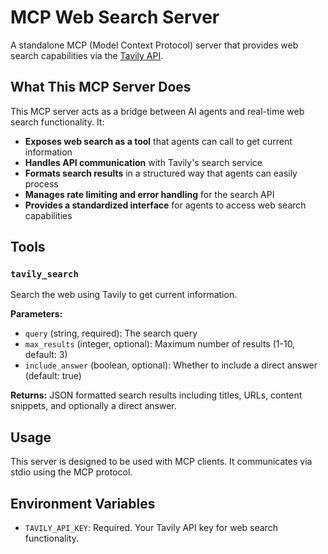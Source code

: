# MCP Web Search Server

A standalone MCP (Model Context Protocol) server that provides web search capabilities
via the [Tavily API](https://www.tavily.com/).

## What This MCP Server Does

This MCP server acts as a bridge between AI agents and real-time web search functionality. It:

- **Exposes web search as a tool** that agents can call to get current information
- **Handles API communication** with Tavily's search service
- **Formats search results** in a structured way that agents can easily process
- **Manages rate limiting and error handling** for the search API
- **Provides a standardized interface** for agents to access web search capabilities

## Tools

### `tavily_search`

Search the web using Tavily to get current information.

**Parameters:**
- `query` (string, required): The search query
- `max_results` (integer, optional): Maximum number of results (1-10, default: 3)
- `include_answer` (boolean, optional): Whether to include a direct answer (default: true)

**Returns:**
JSON formatted search results including titles, URLs, content snippets, and optionally a direct answer.

## Usage

This server is designed to be used with MCP clients. It communicates via stdio using the MCP protocol.

## Environment Variables

- `TAVILY_API_KEY`: Required. Your Tavily API key for web search functionality.
